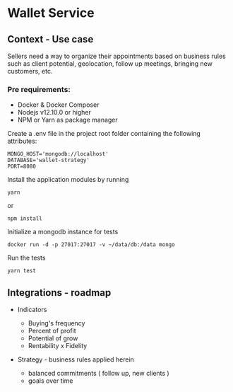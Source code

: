 # Wallet Service 

## Context - Use case

Sellers need a way to organize their appointments based on business rules
such as client potential, geolocation, follow up meetings, bringing new customers, etc.


### Pre requirements:

* Docker & Docker Composer
* Nodejs v12.10.0 or higher
* NPM or Yarn as package manager

Create a .env file in the project root folder containing the following attributes:

```
MONGO_HOST='mongodb://localhost'
DATABASE='wallet-strategy'
PORT=8080
```

Install the application modules by running
```
yarn
```
or 
```
npm install
``` 

Initialize a mongodb instance for tests
```
docker run -d -p 27017:27017 -v ~/data/db:/data mongo
```

Run the tests
``` 
yarn test
```  

## Integrations - roadmap

* Indicators
    * Buying's frequency
    * Percent of profit 
    * Potential of grow
    * Rentability x Fidelity

* Strategy - business rules applied herein
    * balanced commitments ( follow up, new clients )
    * goals over time 
